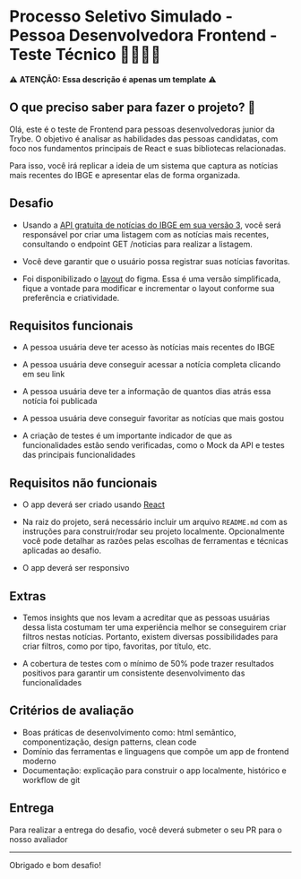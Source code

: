 # Processo Seletivo Simulado - Pessoa Desenvolvedora Frontend - Teste Técnico 👩‍💻👨‍💻


⚠️  **ATENÇÃO: Essa descrição é apenas um template** ⚠️ 
 
## O que preciso saber para fazer o projeto? 🤔

Olá, este é o teste de Frontend para pessoas desenvolvedoras junior da Trybe. O objetivo é analisar as habilidades das pessoas candidatas, com foco nos fundamentos principais de React e suas bibliotecas relacionadas.

Para isso, você irá replicar a ideia de um sistema que captura as notícias mais recentes do IBGE e apresentar elas de forma organizada.

## Desafio

- Usando a [API gratuita de notícias do IBGE em sua versão 3](https://servicodados.ibge.gov.br/api/v3/noticias/?qtd=100), você será responsável por criar uma listagem com as notícias mais recentes, consultando o endpoint GET /noticias para realizar a listagem.

- Você deve garantir que o usuário possa registrar suas notícias favoritas.

- Foi disponibilizado o [layout](https://www.figma.com/file/KAzG24r3c9QCowMCi1LgTl/News-Website-UI-and-Presentation-for-Opportunists-(Community)?type=design&node-id=0%3A1&mode=design&t=DTXcku32oJLZDG1o-1) do figma. Essa é uma versão simplificada, fique a vontade para modificar e incrementar o layout conforme sua preferência e criatividade.

## Requisitos funcionais

- A pessoa usuária deve ter acesso às notícias mais recentes do IBGE

- A pessoa usuária deve conseguir acessar a notícia completa clicando em seu link

- A pessoa usuária deve ter a informação de quantos dias atrás essa notícia foi publicada

- A pessoa usuária deve conseguir favoritar as notícias que mais gostou

- A criação de testes é um importante indicador de que as funcionalidades estão sendo verificadas, como o Mock da API e testes das principais funcionalidades


## Requisitos não funcionais

- O app deverá ser criado usando [React](https://reactjs.org/)

- Na raiz do projeto, será necessário incluir um arquivo `README.md` com as instruções para construir/rodar seu projeto localmente. Opcionalmente você pode detalhar as razões pelas escolhas de ferramentas e técnicas aplicadas ao desafio.

- O app deverá ser responsivo

## Extras

- Temos insights que nos levam a acreditar que as pessoas usuárias dessa lista costumam ter uma experiência melhor se conseguirem criar filtros nestas notícias. Portanto, existem diversas possibilidades para criar filtros, como por tipo, favoritas, por título, etc.

- A cobertura de testes com o mínimo de 50% pode trazer resultados positivos para garantir um consistente desenvolvimento das funcionalidades

## Critérios de avaliação

- Boas práticas de desenvolvimento como: html semântico, componentização, design patterns, clean code
- Domínio das ferramentas e linguagens que compõe um app de frontend moderno
- Documentação: explicação para construir o app localmente, histórico e workflow de git

## Entrega

Para realizar a entrega do desafio, você deverá submeter o seu PR para o nosso avaliador

---
Obrigado e bom desafio!


